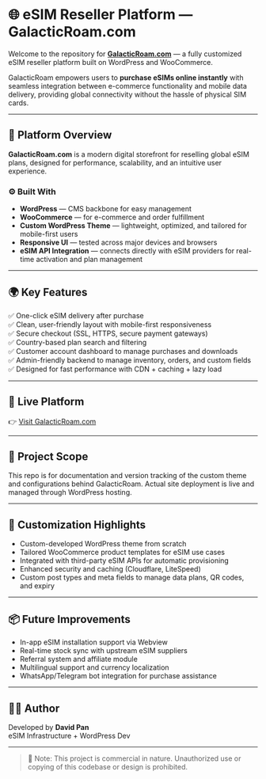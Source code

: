 # 🌐 eSIM Reseller Platform — GalacticRoam.com

Welcome to the repository for **[GalacticRoam.com](https://galacticroam.com/)** — a fully customized eSIM reseller platform built on WordPress and WooCommerce.

GalacticRoam empowers users to **purchase eSIMs online instantly** with seamless integration between e-commerce functionality and mobile data delivery, providing global connectivity without the hassle of physical SIM cards.

---

## 🚀 Platform Overview

**GalacticRoam.com** is a modern digital storefront for reselling global eSIM plans, designed for performance, scalability, and an intuitive user experience.

### ⚙️ Built With

- **WordPress** — CMS backbone for easy management
- **WooCommerce** — for e-commerce and order fulfillment
- **Custom WordPress Theme** — lightweight, optimized, and tailored for mobile-first users
- **Responsive UI** — tested across major devices and browsers
- **eSIM API Integration** — connects directly with eSIM providers for real-time activation and plan management

---

## 🌍 Key Features

✅ One-click eSIM delivery after purchase  
✅ Clean, user-friendly layout with mobile-first responsiveness  
✅ Secure checkout (SSL, HTTPS, secure payment gateways)  
✅ Country-based plan search and filtering  
✅ Customer account dashboard to manage purchases and downloads  
✅ Admin-friendly backend to manage inventory, orders, and custom fields  
✅ Designed for fast performance with CDN + caching + lazy load  

---

## 🔗 Live Platform

👉 [Visit GalacticRoam.com](https://galacticroam.com/)

---

## 📁 Project Scope

This repo is for documentation and version tracking of the custom theme and configurations behind GalacticRoam. Actual site deployment is live and managed through WordPress hosting.

---

## 🧩 Customization Highlights

- Custom-developed WordPress theme from scratch  
- Tailored WooCommerce product templates for eSIM use cases  
- Integrated with third-party eSIM APIs for automatic provisioning  
- Enhanced security and caching (Cloudflare, LiteSpeed)  
- Custom post types and meta fields to manage data plans, QR codes, and expiry  

---

## 📦 Future Improvements

- In-app eSIM installation support via Webview  
- Real-time stock sync with upstream eSIM suppliers  
- Referral system and affiliate module  
- Multilingual support and currency localization  
- WhatsApp/Telegram bot integration for purchase assistance  

---

## 👨‍💻 Author

Developed by **David Pan**  
eSIM Infrastructure + WordPress Dev

---

> 🚨 Note: This project is commercial in nature. Unauthorized use or copying of this codebase or design is prohibited.
